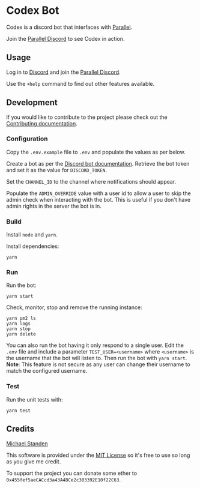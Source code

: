 # Codex Bot

Codex is a discord bot that interfaces with [Parallel](https://www.parallel.life).

Join the [Parallel Discord](https://discord.gg/JwWkFAsmA6) to see Codex in action.

## Usage

Log in to [Discord](https://discord.com) and join the [Parallel Discord](https://discord.gg/JwWkFAsmA6).

Use the `+help` command to find out other features available.

## Development

If you would like to contribute to the project please check out the [Contributing documentation](https://github.com/ScreamingHawk/codex-parallel-bot/blob/main/CONTRIBUTING.md).

### Configuration

Copy the `.env.example` file to `.env` and populate the values as per below.

Create a bot as per the [Discord bot documentation](https://discord.com/developers/docs/intro).
Retrieve the bot token and set it as the value for `DISCORD_TOKEN`.

Set the `CHANNEL_ID` to the channel where notifications should appear.

Populate the `ADMIN_OVERRIDE` value with a user id to allow a user to skip the admin check when interacting with the bot.
This is useful if you don't have admin rights in the server the bot is in.

### Build

Install `node` and `yarn`.

Install dependencies:

```
yarn
```

### Run

Run the bot:

```
yarn start
```

Check, monitor, stop and remove the running instance:

```
yarn pm2 ls
yarn logs
yarn stop
yarn delete
```

You can also run the bot having it only respond to a single user.
Edit the `.env` file and include a parameter `TEST_USER=<username>` where `<username>` is the username that the bot will listen to. Then run the bot with `yarn start`.
**Note**: This feature is not secure as any user can change their username to match the configured username.

### Test

Run the unit tests with:

```
yarn test
```

## Credits

[Michael Standen](https://michael.standen.link)

This software is provided under the [MIT License](https://tldrlegal.com/license/mit-license) so it's free to use so long as you give me credit.

To support the project you can donate some ether to `0x455fef5aeCACcd3a43A4BCe2c303392E10f22C63`.
